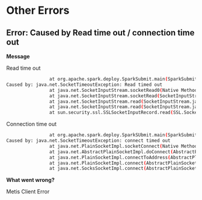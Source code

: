 # **Other Errors**

## **Error: Caused by Read time out / connection time out**

**Message**

Read time out

```bash
				at org.apache.spark.deploy.SparkSubmit.main(SparkSubmit.s
Caused by: java.net.SocketTimeoutException: Read timed out
				at java.net.SocketInputStream.socketRead0(Native Method)
				at java.net.SocketInputStream.socketRead(SocketInputStream....
				at java.net.SocketInputStream.read(SocketInputStream.java.....
				at java.net.SocketInputStream.read(SocketInputStream.java.....
				at sun.security.ssl.SSLSocketInputRecord.read(SSL.SocketInput..
```

Connection time out

```bash
				at org.apache.spark.deploy.SparkSUbmit.main(SparkSubmit.scala)
Caused by: java.net.SocketTimeoutException: connect timed out
				at java.net.PlainSocketImpl.socketConnect(Native Method)
				at java.net.AbstractPlainSocketImpl.doConnect(AbstractPlainSocketImpl.java
				at java.net.PlainSocketImpl.connectToAddress(AbstractPlainSocketImpl.java
				at java.net.PlainSocketImpl.connect(AbstractPlainSocketImpl.java
				at java.net.SocksSocketImpl.connect(AbstractPlainSocketImpl.java:392)
```

**What went wrong?**

Metis Client Error